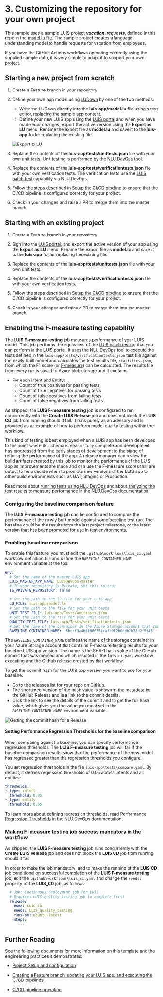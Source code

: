 # 3. Customizing the repository for your own project

This sample uses a sample LUIS project ***vacation_requests***, defined in this repo in the [model.lu file](../luis-app/model.lu). The sample project creates a language understanding model to handle requests for vacation from employees.

If you have the GitHub Actions workflows operating correctly using the supplied sample data, it is very simple to adapt it to support your own project.

## Starting a new project from scratch

1. Create a Feature branch in your repository

1. Define your own app model using [LUDown](https://docs.microsoft.com/azure/bot-service/file-format/bot-builder-lu-file-format?view=azure-bot-service-4.0) by one of the two methods:

   * Write the LUDown directly into the **luis-app/model.lu** file using a text editor, replacing the sample app content.
   * Define your new LUIS app using the [LUIS portal](https://www.luis.ai) and when you have made your changes, export the active version using the **Export as LU** menu. Rename the export file as **model.lu** and save it to the **luis-app** folder replacing the existing file.

   ![Export to LU](images/exportlu.png?raw=true "Exporting to LU")

1. Replace the contents of the **luis-app/tests/unittests.json** file with your own unit tests. Unit testing is performed by the [NLU.DevOps](https://github.com/microsoft/NLU.DevOps/blob/master/docs/Test.md) tool.

1. Replace the contents of the **luis-app/tests/verificationtests.json** file with your own verification tests. The verification tests use the [LUIS batch test](https://docs.microsoft.com/en-us/azure/cognitive-services/LUIS/luis-how-to-batch-test) capability via NLU.DevOps.

1. Follow the steps described in [Setup the CI/CD pipeline](1-project-setup.md#setup-the-cicd-pipeline) to ensure that the CI/CD pipeline is configured correctly for your project.

1. Check in your changes and raise a PR to merge them into the master branch.

## Starting with an existing project

1. Create a Feature branch in your repository

1. Sign into the [LUIS portal](https://www.luis.ai), and export the active version of your app using the **Export as LU** menu. Rename the export file as **model.lu** and save it to the **luis-app** folder replacing the existing file.

1. Replace the contents of the **luis-app/tests/unittests.json** file with your own unit tests.

1. Replace the contents of the **luis-app/tests/verificationtests.json** file with your own verification tests.

1. Follow the steps described in [Setup the CI/CD pipeline](1-project-setup.md#setup-the-cicd-pipeline) to ensure that the CI/CD pipeline is configured correctly for your project.

1. Check in your changes and raise a PR to merge them into the master branch.

## Enabling the F-measure testing capability

The **LUIS F-measure testing** job measures performance of your LUIS model. This job performs the equivalent of the [LUIS batch testing](https://docs.microsoft.com/azure/cognitive-services/LUIS/luis-how-to-batch-test) that you can perform in the LUIS portal. It uses the [NLU.DevOps](https://github.com/microsoft/NLU.DevOps/blob/master/docs/Analyze.md) tool to execute the tests defined in the `luis-app/tests/verificationtests.json` test file against the newly built model and calculates the test results file, `statistics.json`, from which the F1 score (or [F-measure](https://en.wikipedia.org/wiki/F-measure)) can be calculated. The results file from every run is saved to Azure blob storage and it contains:

* For each Intent and Entity:
  * Count of true positives for passing tests
  * Count of true negatives for passing tests
  * Count of false positives from failing tests
  * Count of false negatives from failing tests
  
As shipped, the **LUIS F-measure testing** job is configured to run concurrently with the **Create LUIS Release** job and does not block the **LUIS CD** job from running should it fail. It runs purely as an advisory and is provided as an example of how to perform model quality testing within the workflow.

This kind of testing is best employed when a LUIS app has been developed to the point where its schema is near or fully complete and development has progressed from the early stages of development to the stage of refining the performance of the app. A release manager can review the build artifacts created by this job to monitor the performance of the LUIS app as improvements are made and can use the F-measure scores that are output to help decide when to promote new versions of the LUIS app to other build environments such as UAT, Staging or Production.

Read more about [running tests using NLU.DevOps](https://github.com/microsoft/NLU.DevOps/blob/master/docs/Test.md) and about [analyzing the test results to measure performance](https://github.com/microsoft/NLU.DevOps/blob/master/docs/Analyze.md) in the NLU.DevOps documentation.

### Configuring the baseline comparison feature

The **LUIS F-measure testing** job can be configured to compare the performance of the newly built model against some baseline test run. The baseline could be the results from the last project milestone, or the latest version that has been promoted for use in test environments.

### Enabling baseline comparison

To enable this feature, you must edit the `.github\workflows\luis_ci.yaml` workflow definition file and define the `BASELINE_CONTAINER_NAME` environment variable at the top:

```yml
env:
  # Set the name of the master LUIS app
  LUIS_MASTER_APP_NAME: LUISDevOps-master
  # If your repository is Private, set this to true
  IS_PRIVATE_REPOSITORY: false

  # Set the path to the lu file for your LUIS app
  LU_FILE: luis-app/model.lu
  # Set the path to the file for your unit tests
  UNIT_TEST_FILE: luis-app/Tests/unittests.json
  # Set the path to the file for your unit tests
  QUALITY_TEST_FILE: luis-app/Tests/verificationtests.json
  # Set the name of the container in the Azure Storage account that contains the baseline F-measure results
  BASELINE_CONTAINER_NAME: '5bccf3a4b6f866354cafb012b0adb2b73d2f5945'
```

The `BASELINE_CONTAINER_NAME` defines the name of the storage container in your Azure Storage account that contains F-measure testing results for your baseline LUIS app version. The name is the SHA-1 hash value of the GitHub commit that was merged and which resulted in the `luis-ci.yaml` workflow executing and the GitHub release created by that workflow.

To get the commit hash for the LUIS app version you want to use for your baseline:

* Go to the releases list for your repo on GitHub.
* The shortened version of the hash value is shown in the metadata for the GitHub Release and is a link to the commit details.
* Click the link to see the details of the commit and to get the full hash value, which gives you the value you must set in the `BASELINE_CONTAINER_NAME` environment variable.

![Getting the commit hash for a Release](images/commit_hash.png?raw=true "Commit hash for a Release")

#### Setting Performance Regression Thresholds for the baseline comparison

When comparing against a baseline, you can specify performance regression thresholds. The **LUIS F-measure testing** job will fail if the baseline comparison results show that the performance of the new model has regressed greater than the regression thresholds you configure.

You set regression thresholds in the file `luis-app\tests\compare.yaml`. By default, it defines regression thresholds of 0.05 across intents and all entities:

```yml
thresholds:
- type: intent
  threshold: 0.05
- type: entity
  threshold: 0.05
```

To learn more about defining regression thresholds, read [Performance Regression Thresholds](https://github.com/microsoft/NLU.DevOps/blob/master/docs/Analyze.md#performance-regression-thresholds) in the NLU.DevOps documentation.

### Making F-measure testing job success mandatory in the workflow

As shipped, the **LUIS F-measure testing** job runs concurrently with the **Create LUIS Release** job and does not block the **LUIS CD** job from running should it fail.

In order to make the job mandatory, and to make the running of the **LUIS CD** job conditional on successful completion of the **LUIS F-measure testing** job, edit the `.github\workflows\luis_ci.yaml` and change the `needs:` property of the **LUIS_CD** job, as follows:

```yml
  # Job: Continuous deployment job for LUIS
  # Requires LUIS_quality_testing job to complete first
  release:
    name: LUIS CD
    needs: LUIS_quality_testing
    runs-on: ubuntu-latest
    steps:
      ...
```

## Further Reading

See the following documents for more information on this template and the engineering practices it demonstrates:

* [Project Setup and configuration](1-project-setup.md)

* [Creating a Feature branch, updating your LUIS app, and executing the CI/CD pipelines](2-feature-branches-and-running-pipelines.md)

* [CI/CD pipeline operation](4-pipeline.md#pipeline-steps)
